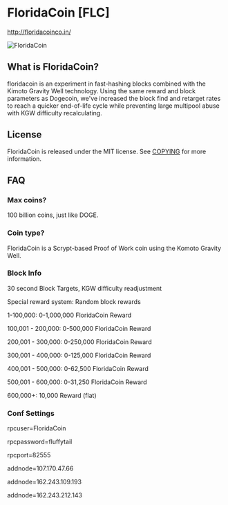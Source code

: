 # FloridaCoin [FLC]
http://floridacoinco.in/

![FloridaCoin](http://i.imgur.com/POAtUZV.png)

## What is FloridaCoin?
floridacoin is an experiment in fast-hashing blocks combined with the Kimoto Gravity Well technology. 
Using the same reward and block parameters as Dogecoin, we've increased the block find and retarget 
rates to reach a quicker end-of-life cycle while preventing large multipool abuse with KGW difficulty recalculating.

## License
FloridaCoin is released under the MIT license. See [COPYING](COPYING)
for more information.

## FAQ

### Max coins?
100 billion coins, just like DOGE.

### Coin type?
FloridaCoin is a Scrypt-based Proof of Work coin using the Komoto Gravity Well.

### Block Info

30 second Block Targets, KGW difficulty readjustment

Special reward system: Random block rewards

1-100,000: 0-1,000,000 FloridaCoin Reward

100,001 - 200,000: 0-500,000 FloridaCoin Reward

200,001 - 300,000: 0-250,000 FloridaCoin Reward

300,001 - 400,000: 0-125,000 FloridaCoin Reward

400,001 - 500,000: 0-62,500 FloridaCoin Reward

500,001 - 600,000: 0-31,250 FloridaCoin Reward

600,000+: 10,000 Reward (flat)

### Conf Settings

rpcuser=FloridaCoin

rpcpassword=fluffytail

rpcport=82555

addnode=107.170.47.66

addnode=162.243.109.193

addnode=162.243.212.143
